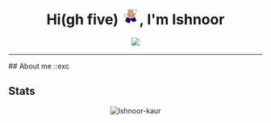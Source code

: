 <div align="center">
<h1 align="center">Hi(gh five) <img width="35" src="https://github.com/Ishnoor-kaur/Ishnoor-kaur/blob/main/assests/high-five-w-bg.png">, I'm Ishnoor</h1>
<p align="center">
  <a href="https://git.io/typing-svg"><img src="https://readme-typing-svg.demolab.com/?lines=Coder;Developer;CS+Student;Designer;Prankster+(hehe)&font=Fira%20Code&center=true&width=380&height=50"></a>
</p>
</div>
<hr>
## About me ::exc

<br>

## Stats
<p align="center"><img src="https://github-readme-streak-stats.herokuapp.com/?user=Ishnoor-kaur&theme=nightowl" alt="Ishnoor-kaur" /></p>


<!--
**Ishnoor-kaur/Ishnoor-kaur** is a ✨ _special_ ✨ repository because its `README.md` (this file) appears on your GitHub profile.

Here are some ideas to get you started:

- 🔭 I’m currently working on ...
- 🌱 I’m currently learning ...
- 👯 I’m looking to collaborate on ...
- 🤔 I’m looking for help with ...
- 💬 Ask me about ...
- 📫 How to reach me: ...
- 😄 Pronouns: ...
- ⚡ Fun fact: ...
-->
